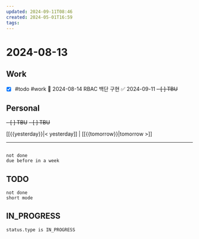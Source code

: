 ```yaml
---
updated: 2024-09-11T08:46
created: 2024-05-01T16:59
tags: 
---
```


# 2024-08-13  

## Work

- [x] #todo #work 📅 2024-08-14 RBAC 백단 구현 ✅ 2024-09-11
<del>- [ ] TBU  </del>

## Personal

<del>- [ ] TBU</del>
<del>- [ ] TBU</del>


  
  
[[{{yesterday}}|< yesterday]] | [[{{tomorrow}}|tomorrow >]]  
  
---  

```tasks

not done
due before in a week
```



## TODO
```tasks  
not done  
short mode  
```

## IN_PROGRESS
```tasks  
status.type is IN_PROGRESS
```

